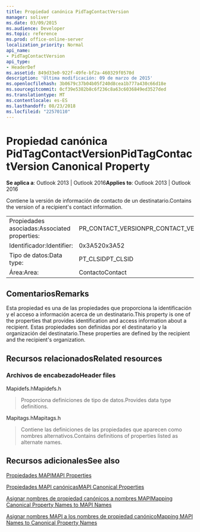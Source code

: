 ```yaml
---
title: Propiedad canónica PidTagContactVersion
manager: soliver
ms.date: 03/09/2015
ms.audience: Developer
ms.topic: reference
ms.prod: office-online-server
localization_priority: Normal
api_name:
- PidTagContactVersion
api_type:
- HeaderDef
ms.assetid: 849d33e0-922f-49fe-bf2a-460329f0570d
description: 'Última modificación: 09 de marzo de 2015'
ms.openlocfilehash: 3b0679c37b04b05f240d8cea1b777a430c66d18e
ms.sourcegitcommit: 0cf39e5382b8c6f236c8a63c6036849ed3527ded
ms.translationtype: MT
ms.contentlocale: es-ES
ms.lasthandoff: 08/23/2018
ms.locfileid: "22570110"
---
```

# <a name="pidtagcontactversion-canonical-property"></a><span data-ttu-id="29b74-103">Propiedad canónica PidTagContactVersion</span><span class="sxs-lookup"><span data-stu-id="29b74-103">PidTagContactVersion Canonical Property</span></span>

  
  
<span data-ttu-id="29b74-104">**Se aplica a**: Outlook 2013 | Outlook 2016</span><span class="sxs-lookup"><span data-stu-id="29b74-104">**Applies to**: Outlook 2013 | Outlook 2016</span></span> 
  
<span data-ttu-id="29b74-105">Contiene la versión de información de contacto de un destinatario.</span><span class="sxs-lookup"><span data-stu-id="29b74-105">Contains the version of a recipient's contact information.</span></span>
  
|||
|:-----|:-----|
|<span data-ttu-id="29b74-106">Propiedades asociadas:</span><span class="sxs-lookup"><span data-stu-id="29b74-106">Associated properties:</span></span>  <br/> |<span data-ttu-id="29b74-107">PR_CONTACT_VERSION</span><span class="sxs-lookup"><span data-stu-id="29b74-107">PR_CONTACT_VERSION</span></span>  <br/> |
|<span data-ttu-id="29b74-108">Identificador:</span><span class="sxs-lookup"><span data-stu-id="29b74-108">Identifier:</span></span>  <br/> |<span data-ttu-id="29b74-109">0x3A52</span><span class="sxs-lookup"><span data-stu-id="29b74-109">0x3A52</span></span>  <br/> |
|<span data-ttu-id="29b74-110">Tipo de datos:</span><span class="sxs-lookup"><span data-stu-id="29b74-110">Data type:</span></span>  <br/> |<span data-ttu-id="29b74-111">PT_CLSID</span><span class="sxs-lookup"><span data-stu-id="29b74-111">PT_CLSID</span></span>  <br/> |
|<span data-ttu-id="29b74-112">Área:</span><span class="sxs-lookup"><span data-stu-id="29b74-112">Area:</span></span>  <br/> |<span data-ttu-id="29b74-113">Contacto</span><span class="sxs-lookup"><span data-stu-id="29b74-113">Contact</span></span>  <br/> |
   
## <a name="remarks"></a><span data-ttu-id="29b74-114">Comentarios</span><span class="sxs-lookup"><span data-stu-id="29b74-114">Remarks</span></span>

<span data-ttu-id="29b74-115">Esta propiedad es una de las propiedades que proporciona la identificación y el acceso a información acerca de un destinatario.</span><span class="sxs-lookup"><span data-stu-id="29b74-115">This property is one of the properties that provides identification and access information about a recipient.</span></span> <span data-ttu-id="29b74-116">Estas propiedades son definidas por el destinatario y la organización del destinatario.</span><span class="sxs-lookup"><span data-stu-id="29b74-116">These properties are defined by the recipient and the recipient's organization.</span></span>
  
## <a name="related-resources"></a><span data-ttu-id="29b74-117">Recursos relacionados</span><span class="sxs-lookup"><span data-stu-id="29b74-117">Related resources</span></span>

### <a name="header-files"></a><span data-ttu-id="29b74-118">Archivos de encabezado</span><span class="sxs-lookup"><span data-stu-id="29b74-118">Header files</span></span>

<span data-ttu-id="29b74-119">Mapidefs.h</span><span class="sxs-lookup"><span data-stu-id="29b74-119">Mapidefs.h</span></span>
  
> <span data-ttu-id="29b74-120">Proporciona definiciones de tipo de datos.</span><span class="sxs-lookup"><span data-stu-id="29b74-120">Provides data type definitions.</span></span>
    
<span data-ttu-id="29b74-121">Mapitags.h</span><span class="sxs-lookup"><span data-stu-id="29b74-121">Mapitags.h</span></span>
  
> <span data-ttu-id="29b74-122">Contiene las definiciones de las propiedades que aparecen como nombres alternativos.</span><span class="sxs-lookup"><span data-stu-id="29b74-122">Contains definitions of properties listed as alternate names.</span></span>
    
## <a name="see-also"></a><span data-ttu-id="29b74-123">Recursos adicionales</span><span class="sxs-lookup"><span data-stu-id="29b74-123">See also</span></span>



[<span data-ttu-id="29b74-124">Propiedades MAPI</span><span class="sxs-lookup"><span data-stu-id="29b74-124">MAPI Properties</span></span>](mapi-properties.md)
  
[<span data-ttu-id="29b74-125">Propiedades MAPI canónicas</span><span class="sxs-lookup"><span data-stu-id="29b74-125">MAPI Canonical Properties</span></span>](mapi-canonical-properties.md)
  
[<span data-ttu-id="29b74-126">Asignar nombres de propiedad canónicos a nombres MAPI</span><span class="sxs-lookup"><span data-stu-id="29b74-126">Mapping Canonical Property Names to MAPI Names</span></span>](mapping-canonical-property-names-to-mapi-names.md)
  
[<span data-ttu-id="29b74-127">Asignar nombres MAPI a los nombres de propiedad canónico</span><span class="sxs-lookup"><span data-stu-id="29b74-127">Mapping MAPI Names to Canonical Property Names</span></span>](mapping-mapi-names-to-canonical-property-names.md)

